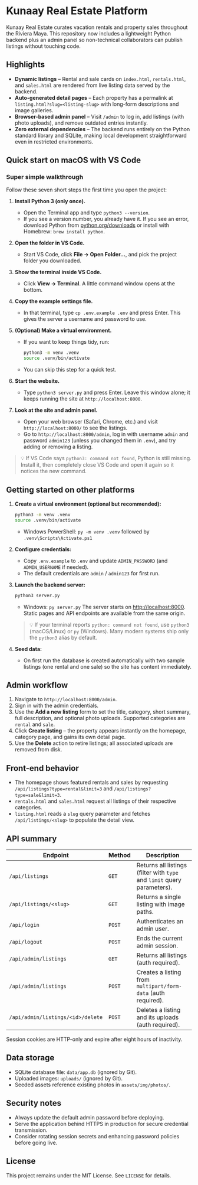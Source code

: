 # Kunaay Real Estate Platform

Kunaay Real Estate curates vacation rentals and property sales throughout the Riviera Maya. This repository now includes a lightweight Python backend plus an admin panel so non-technical collaborators can publish listings without touching code.

## Highlights

- **Dynamic listings** – Rental and sale cards on `index.html`, `rentals.html`, and `sales.html` are rendered from live listing data served by the backend.
- **Auto-generated detail pages** – Each property has a permalink at `listing.html?slug=<listing-slug>` with long-form descriptions and image galleries.
- **Browser-based admin panel** – Visit `/admin` to log in, add listings (with photo uploads), and remove outdated entries instantly.
- **Zero external dependencies** – The backend runs entirely on the Python standard library and SQLite, making local development straightforward even in restricted environments.

## Quick start on macOS with VS Code

### Super simple walkthrough

Follow these seven short steps the first time you open the project:

1. **Install Python 3 (only once).**
   - Open the Terminal app and type `python3 --version`.
   - If you see a version number, you already have it. If you see an error, download Python from [python.org/downloads](https://www.python.org/downloads/) or install with Homebrew: `brew install python`.

2. **Open the folder in VS Code.**
   - Start VS Code, click **File → Open Folder…**, and pick the project folder you downloaded.

3. **Show the terminal inside VS Code.**
   - Click **View → Terminal**. A little command window opens at the bottom.

4. **Copy the example settings file.**
   - In that terminal, type `cp .env.example .env` and press Enter. This gives the server a username and password to use.

5. **(Optional) Make a virtual environment.**
   - If you want to keep things tidy, run:
     ```bash
     python3 -m venv .venv
     source .venv/bin/activate
     ```
   - You can skip this step for a quick test.

6. **Start the website.**
   - Type `python3 server.py` and press Enter. Leave this window alone; it keeps running the site at `http://localhost:8000`.

7. **Look at the site and admin panel.**
   - Open your web browser (Safari, Chrome, etc.) and visit `http://localhost:8000/` to see the listings.
   - Go to `http://localhost:8000/admin`, log in with username `admin` and password `admin123` (unless you changed them in `.env`), and try adding or removing a listing.

> 💡 If VS Code says `python3: command not found`, Python is still missing. Install it, then completely close VS Code and open it again so it notices the new command.

## Getting started on other platforms

1. **Create a virtual environment (optional but recommended):**
   ```bash
   python3 -m venv .venv
   source .venv/bin/activate
   ```
   - Windows PowerShell: `py -m venv .venv` followed by `.venv\Scripts\Activate.ps1`

2. **Configure credentials:**
   - Copy `.env.example` to `.env` and update `ADMIN_PASSWORD` (and `ADMIN_USERNAME` if needed).
   - The default credentials are `admin` / `admin123` for first run.

3. **Launch the backend server:**
   ```bash
   python3 server.py
   ```
   - Windows: `py server.py`
   The server starts on [http://localhost:8000](http://localhost:8000). Static pages and API endpoints are available from the same origin.

   > 💡 If your terminal reports `python: command not found`, use `python3` (macOS/Linux) or `py` (Windows). Many modern systems ship only the `python3` alias by default.

4. **Seed data:**
   - On first run the database is created automatically with two sample listings (one rental and one sale) so the site has content immediately.

## Admin workflow

1. Navigate to `http://localhost:8000/admin`.
2. Sign in with the admin credentials.
3. Use the **Add a new listing** form to set the title, category, short summary, full description, and optional photo uploads. Supported categories are `rental` and `sale`.
4. Click **Create listing** – the property appears instantly on the homepage, category page, and gains its own detail page.
5. Use the **Delete** action to retire listings; all associated uploads are removed from disk.

## Front-end behavior

- The homepage shows featured rentals and sales by requesting `/api/listings?type=rental&limit=3` and `/api/listings?type=sale&limit=3`.
- `rentals.html` and `sales.html` request all listings of their respective categories.
- `listing.html` reads a `slug` query parameter and fetches `/api/listings/<slug>` to populate the detail view.

## API summary

| Endpoint | Method | Description |
| --- | --- | --- |
| `/api/listings` | `GET` | Returns all listings (filter with `type` and `limit` query parameters). |
| `/api/listings/<slug>` | `GET` | Returns a single listing with image paths. |
| `/api/login` | `POST` | Authenticates an admin user. |
| `/api/logout` | `POST` | Ends the current admin session. |
| `/api/admin/listings` | `GET` | Returns all listings (auth required). |
| `/api/admin/listings` | `POST` | Creates a listing from `multipart/form-data` (auth required). |
| `/api/admin/listings/<id>/delete` | `POST` | Deletes a listing and its uploads (auth required). |

Session cookies are HTTP-only and expire after eight hours of inactivity.

## Data storage

- SQLite database file: `data/app.db` (ignored by Git).
- Uploaded images: `uploads/` (ignored by Git).
- Seeded assets reference existing photos in `assets/img/photos/`.

## Security notes

- Always update the default admin password before deploying.
- Serve the application behind HTTPS in production for secure credential transmission.
- Consider rotating session secrets and enhancing password policies before going live.

## License

This project remains under the MIT License. See `LICENSE` for details.
